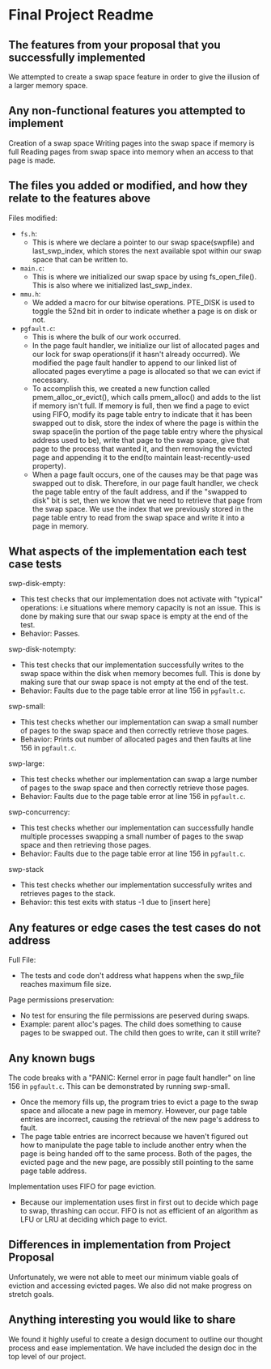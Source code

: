 # Final Project Readme
## The features from your proposal that you successfully implemented
We attempted to create a swap space feature in order to give the illusion of a larger memory space.

## Any non-functional features you attempted to implement
Creation of a swap space
    Writing pages into the swap space if memory is full
    Reading pages from swap space into memory when an access to that page is made.

## The files you added or modified, and how they relate to the features above
Files modified: 
* `fs.h`:
    * This is where we declare a pointer to our swap space(swpfile) and last_swp_index, which stores the next available spot within our swap space that can be written to.
* `main.c`:
    * This is where we initialized our swap space by using fs_open_file(). This is also where we initialized last_swp_index.
* `mmu.h`: 
    * We added a macro for our bitwise operations. PTE_DISK is used to toggle the 52nd bit in order to indicate whether a page is on disk or not. 
* `pgfault.c`: 
    * This is where the bulk of our work occurred. 
    * In the page fault handler, we initialize our list of allocated pages and our lock for swap operations(if it hasn't already occurred). We modified the page fault handler to append to our linked list of allocated pages everytime a page is allocated so that we can evict if necessary. 
    * To accomplish this, we created a new function called pmem_alloc_or_evict(), which calls pmem_alloc() and adds to the list if memory isn't full. If memory is full, then we find a page to evict using FIFO, modify its page table entry to indicate that it has been swapped out to disk, store the index of where the page is within the swap space(in the portion of the page table entry where the physical address used to be), write that page to the swap space, give that page to the process that wanted it, and then removing the evicted page and appending it to the end(to maintain least-recently-used property).
    * When a page fault occurs, one of the causes may be that page was swapped out to disk. Therefore, in our page fault handler, we check the page table entry of the fault address, and if the "swapped to disk" bit is set, then we know that we need to retrieve that page from the swap space. We use the index that we previously stored in the page table entry to read from the swap space and write it into a page in memory.

## What aspects of the implementation each test case tests
swp-disk-empty: 
* This test checks that our implementation does not activate with "typical" operations: i.e situations where memory capacity is not an issue. This is done by making sure that our swap space is empty at the end of the test.
* Behavior: Passes.

swp-disk-notempty:
* This test checks that our implementation successfully writes to the swap space within the disk when memory becomes full. This is done by making sure that our swap space is not empty at the end of the test.
* Behavior: Faults due to the page table error at line 156 in `pgfault.c`.

swp-small:
* This test checks whether our implementation can swap a small number of pages to the swap space and then correctly retrieve those pages.
* Behavior: Prints out number of allocated pages and then faults at line 156 in `pgfault.c`.

swp-large:
* This test checks whether our implementation can swap a large number of pages to the swap space and then correctly retrieve those pages.
* Behavior: Faults due to the page table error at line 156 in `pgfault.c`.

swp-concurrency:
* This test checks whether our implementation can successfully handle multiple processes swapping a small number of pages to the swap space and then retrieving those pages.
* Behavior: Faults due to the page table error at line 156 in `pgfault.c`. 

swp-stack
* This test checks whether our implementation successfully writes and retrieves pages to the stack.
* Behavior: this test exits with status -1 due to [insert here]

## Any features or edge cases the test cases do not address
Full File:
* The tests and code don't address what happens when the swp_file reaches maximum file size.

Page permissions preservation:
* No test for ensuring the file permissions are peserved during swaps.
* Example: parent alloc's pages. The child does something to cause pages to be swapped out. The child then goes to write, can it still write?


## Any known bugs
The code breaks with a "PANIC: Kernel error in page fault handler" on line 156 in `pgfault.c`. This can be demonstrated by running swp-small. 
* Once the memory fills up, the program tries to evict a page to the swap space and allocate a new page in memory. However, our page table entries are incorrect, causing the retrieval of the new page's address to fault. 
* The page table entries are incorrect because we haven't figured out how to manipulate the page table to include another entry when the page is being handed off to the same process. Both of the pages, the evicted page and the new page, are possibly still pointing to the same page table address.

Implementation uses FIFO for page eviction.
* Because our implementation uses first in first out to decide which page to swap, thrashing can occur. FIFO is not as efficient of an algorithm as LFU or LRU at deciding which page to evict.

## Differences in implementation from Project Proposal
Unfortunately, we were not able to meet our minimum viable goals of eviction and accessing evicted pages. We also did not make progress on stretch goals.

## Anything interesting you would like to share
We found it highly useful to create a design document to outline our thought process and ease implementation. We have included the design doc in the top level of our project.
